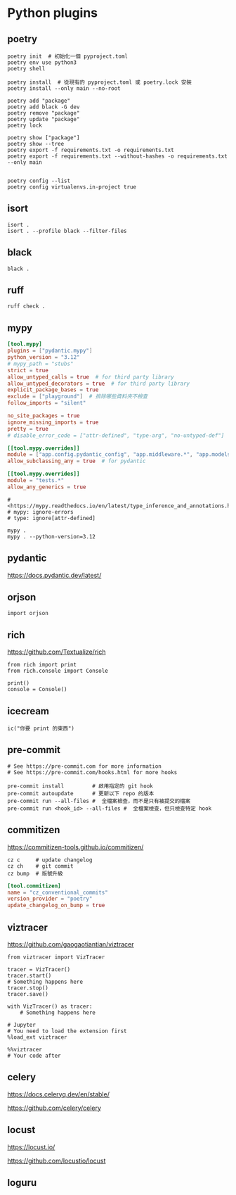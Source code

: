 # Python plugins

## poetry

```bash,icon=.devicon-bash-plain
poetry init  # 初始化一個 pyproject.toml
poetry env use python3
poetry shell

poetry install  # 從現有的 pyproject.toml 或 poetry.lock 安裝
poetry install --only main --no-root

poetry add "package"
poetry add black -G dev
poetry remove "package"
poetry update "package"
poetry lock

poetry show ["package"]
poetry show --tree
poetry export -f requirements.txt -o requirements.txt
poetry export -f requirements.txt --without-hashes -o requirements.txt --only main


poetry config --list
poetry config virtualenvs.in-project true
```

## isort

```bash,icon=.devicon-bash-plain
isort .
isort . --profile black --filter-files
```

## black

```bash,icon=.devicon-bash-plain
black .
```

## ruff

```bash,icon=.devicon-bash-plain
ruff check .
```

## mypy

```toml
[tool.mypy]
plugins = ["pydantic.mypy"]
python_version = "3.12"
# mypy_path = "stubs"
strict = true
allow_untyped_calls = true  # for third party library
allow_untyped_decorators = true  # for third party library
explicit_package_bases = true
exclude = ["playground"]  # 排除哪些資料夾不檢查
follow_imports = "silent"

no_site_packages = true
ignore_missing_imports = true
pretty = true
# disable_error_code = ["attr-defined", "type-arg", "no-untyped-def"]

[[tool.mypy.overrides]]
module = ["app.config.pydantic_config", "app.middleware.*", "app.models._settings_model"]
allow_subclassing_any = true  # for pydantic

[[tool.mypy.overrides]]
module = "tests.*"
allow_any_generics = true
```

```python,icon=.devicon-python-plain
# <https://mypy.readthedocs.io/en/latest/type_inference_and_annotations.html>
# mypy: ignore-errors
# type: ignore[attr-defined]
```

```bash,icon=.devicon-bash-plain
mypy .
mypy . --python-version=3.12
```

## pydantic

<https://docs.pydantic.dev/latest/>

## orjson

```python,icon=.devicon-python-plain
import orjson
```

## rich

<https://github.com/Textualize/rich>

```python,icon=.devicon-python-plain
from rich import print
from rich.console import Console

print()
console = Console()
```

## icecream

```python,icon=.devicon-python-plain
ic("你要 print 的東西")
```

## pre-commit

```bash,icon=.devicon-bash-plain
# See https://pre-commit.com for more information
# See https://pre-commit.com/hooks.html for more hooks

pre-commit install         # 啟用指定的 git hook
pre-commit autoupdate      # 更新以下 repo 的版本
pre-commit run --all-files #  全檔案檢查，而不是只有被提交的檔案
pre-commit run <hook_id> --all-files #  全檔案檢查，但只檢查特定 hook
```

## commitizen

<https://commitizen-tools.github.io/commitizen/>

```bash,icon=.devicon-bash-plain
cz c     # update changelog
cz ch    # git commit
cz bump  # 版號升級
```

```toml
[tool.commitizen]
name = "cz_conventional_commits"
version_provider = "poetry"
update_changelog_on_bump = true
```

## viztracer

<https://github.com/gaogaotiantian/viztracer>

```python,icon=.devicon-python-plain
from viztracer import VizTracer

tracer = VizTracer()
tracer.start()
# Something happens here
tracer.stop()
tracer.save()

with VizTracer() as tracer:
    # Something happens here

# Jupyter
# You need to load the extension first
%load_ext viztracer

%%viztracer
# Your code after
```

## celery

<https://docs.celeryq.dev/en/stable/>

<https://github.com/celery/celery>

## locust

<https://locust.io/>

<https://github.com/locustio/locust>

## loguru
